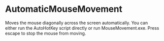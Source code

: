 # AutomaticMouseMovement
Moves the mouse diagonally across the screen automatically. You can either run the AutoHotKey script directly or run MouseMovement.exe. Press escape to stop the mouse from moving.
